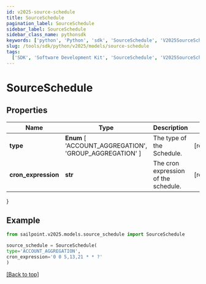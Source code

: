 ```yaml
---
id: v2025-source-schedule
title: SourceSchedule
pagination_label: SourceSchedule
sidebar_label: SourceSchedule
sidebar_class_name: pythonsdk
keywords: ['python', 'Python', 'sdk', 'SourceSchedule', 'V2025SourceSchedule']
slug: /tools/sdk/python/v2025/models/source-schedule
tags:
  ['SDK', 'Software Development Kit', 'SourceSchedule', 'V2025SourceSchedule']
---
```


# SourceSchedule

## Properties

| Name | Type | Description | Notes |
| --- | --- | --- | --- |
| **type** | **Enum** [ 'ACCOUNT_AGGREGATION', 'GROUP_AGGREGATION' ] | The type of the Schedule. | [required] |
| **cron_expression** | **str** | The cron expression of the schedule. | [required] |

}

## Example

```python
from sailpoint.v2025.models.source_schedule import SourceSchedule

source_schedule = SourceSchedule(
type='ACCOUNT_AGGREGATION',
cron_expression='0 0 5,13,21 * * ?'
)

```

[[Back to top]](#)
